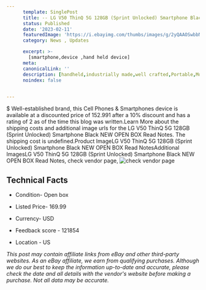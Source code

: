 ```yaml
---
      template: SinglePost
      title: -- LG V50 ThinQ 5G 128GB (Sprint Unlocked) Smartphone Black NEW OPEN BOX Read Notes
      status: Published
      date: '2023-02-11'
      featuredImage: 'https://i.ebayimg.com/thumbs/images/g/2yQAAOSwbbNe~QYt/s-l225.jpg'
      category: News , Updates

      excerpt: >-
        [smartphone,device ,hand held device]
      meta:
      canonicalLink: ''
      description: [handheld,industrially made,well crafted,Portable,Mobile,Compact,Convenient,Lightweight,Maneuverable,Man-portable,Miniature,Carriable,Hand-held,Light,Holdable,Transportable,Mobile device,Pocket-sized,On-the-go,Wireless,Cordless,Compact size,Convenient size, smartphone,device ,hand held device]
      noindex: false

        
---
```

$
    Well-established brand, this Cell Phones & Smartphones device is available at a discounted price of 152.991 after a 10% discount and has a rating of 2 as of the time this blog was written.Learn More about the shipping costs and additional image urls for the LG V50 ThinQ 5G 128GB (Sprint Unlocked) Smartphone Black NEW OPEN BOX Read Notes. The shipping cost is undefined.Product ImageLG V50 ThinQ 5G 128GB (Sprint Unlocked) Smartphone Black NEW OPEN BOX Read NotesAdditional ImagesLG V50 ThinQ 5G 128GB (Sprint Unlocked) Smartphone Black NEW OPEN BOX Read Notes, check vendor page, ![check vendor page](https://origin-galleryplus.ebayimg.com/ws/web/193600718431_2_0_1/225x225.jpg)
    
    

 ## Technical Facts 



     
      

 - Condition- Open box 


      

 - Listed Price- 169.99 


      

 - Currency- USD 


      

 - Feedback score - 121854 


      

 - Location - US 


      
      

 *_This post may contain affiliate links from eBay and other third-party websites. As an eBay affiliate, we earn from qualifying purchases. Although we do our best to keep the information up-to-date and accurate, please check the date and all details with the vendor's website before making a purchase. Not all data may be accurate._*



    
    
    
    
    